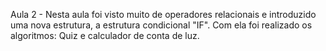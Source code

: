 Aula 2 - Nesta aula foi visto muito de operadores relacionais e introduzido uma nova estrutura, a estrutura condicional "IF".
Com ela foi realizado os algoritmos: Quiz e calculador de conta de luz.


